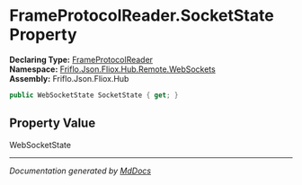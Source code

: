 ﻿<!--  
  <auto-generated>   
    The contents of this file were generated by a tool.  
    Changes to this file may be list if the file is regenerated  
  </auto-generated>   
-->

# FrameProtocolReader.SocketState Property

**Declaring Type:** [FrameProtocolReader](../index.md)  
**Namespace:** [Friflo.Json.Fliox.Hub.Remote.WebSockets](../../index.md)  
**Assembly:** Friflo.Json.Fliox.Hub

```csharp
public WebSocketState SocketState { get; }
```

## Property Value

WebSocketState

___

*Documentation generated by [MdDocs](https://github.com/ap0llo/mddocs)*
